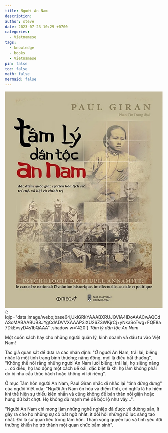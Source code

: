 ```yaml
---
title: Người An Nam
description: 
author: steve
date: 2023-07-23 10:29 +0700
categories:
  - Vietnamese
tags:
  - knowledge
  - books
  - Vietnamese
pin: false
toc: false
math: false
mermaid: false
---
```

![Tâm lý dân tộc An Nam](/assets/img/post/an-nam.webp "Tâm lý dân tộc An Nam"){: lqip="data:image/webp;base64,UklGRkYAAABXRUJQVlA4IDoAAACwAQCdASoMABAABUB8JYgCdADVVXAAAP3iXU26Z3WKjrCj+yNkaSoTwg+FQE8a7DkEvsyD4s1bQAAA" .shadow w='420'}
_Tâm lý dân tộc An Nam_

Một cuốn sách hay cho những người quản lý, kinh doanh và đầu tư vào Việt Nam!

Tác giả quan sát để đưa ra các nhận định: "Ở người An Nam, trái lại, biếng nhác là một tình trạng bình thường; năng động, mới là điều bất thường", "Không thể nói rằng những người An Nam lười biếng; trái lại, họ siêng năng ... có điều, họ lao động một cách uể oải, đặc biệt là khi họ làm không phải do bị nhu cầu thúc bách hoặc không vì lợi riêng".

Ở mục Tâm hồn người An Nam, Paul Giran nhắc đi nhắc lại "tính dửng dưng" của người Việt xưa: "Người An Nam ôn hòa và điềm tĩnh, có nghĩa là họ hiếm khi thể hiện sự thiếu kiên nhẫn và cũng không để bản thân nổi giận hoặc hung dữ bất chợt. Họ không đủ mạnh mẽ để bộc lộ như vậy...".

"Người An Nam chỉ mong làm những nghề nghiệp đã được vẽ đường sẵn, ít gây ra cho họ những sự cố bất ngờ nhất, ít đòi hỏi những nỗ lực sáng tạo nhất. Đó là sự quan liêu trong tâm hồn. Tham vọng quyền lực và tình yêu đời thường khiến họ trở thành một quan chức bẩm sinh".